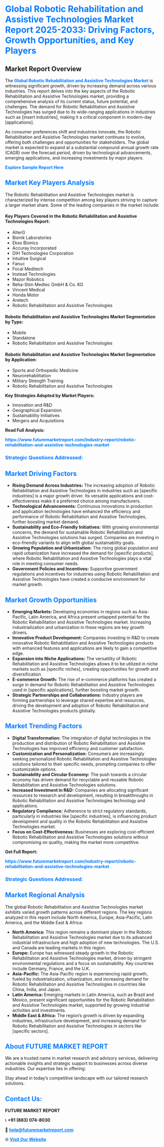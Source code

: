 <h1 style="color: #007BFF;">Global Robotic Rehabilitation and Assistive Technologies Market Report 2025-2033: Driving Factors, Growth Opportunities, and Key Players</h1>

<section id="overview">
<h2>Market Report Overview</h2>
<p>The <a href="https://www.futuremarketreport.com/industry-report/robotic-rehabilitation-and-assistive-technologies-market" style="color: #007BFF; text-decoration: none;"><strong>Global Robotic Rehabilitation and Assistive Technologies Market</strong></a> is witnessing significant growth, driven by increasing demand across various industries. This report delves into the key aspects of the Robotic Rehabilitation and Assistive Technologies market, providing a comprehensive analysis of its current status, future potential, and challenges. The demand for Robotic Rehabilitation and Assistive Technologies has surged due to its wide-ranging applications in industries such as [insert industries], making it a critical component in modern-day [applications].</p>
<p>As consumer preferences shift and industries innovate, the Robotic Rehabilitation and Assistive Technologies market continues to evolve, offering both challenges and opportunities for stakeholders. The global market is expected to expand at a substantial compound annual growth rate (CAGR) over the forecast period, driven by technological advancements, emerging applications, and increasing investments by major players.</p>
</section>

<section id="overview">
<p><a href="https://www.futuremarketreport.com/request-sample/reportId=98673" style="color: #007BFF; text-decoration: none;"><strong>Explore Sample Report Here</strong></a></p>
</section>

<section id="key-players">
<h2 style="color: #007BFF;">Market Key Players Analysis</h2>
<p>The Robotic Rehabilitation and Assistive Technologies market is characterized by intense competition among key players striving to capture a larger market share. Some of the leading companies in the market include:</p>
<h4>Key Players Covered in the Robotic Rehabilitation and Assistive Technologies Report:</h4>
<ul><li>AlterG</li><li>Bionik Laboratories</li><li>Ekso Bionics</li><li>Accuray Incorporated</li><li>DIH Technologies Corporation</li><li>Intuitive Surgical</li><li>Fanuc</li><li>Focal Meditech</li><li>Instead Technologies</li><li>Mazor Robotics</li><li>Reha-Stim Medtec GmbH &amp; Co. KG</li><li>Vincent Medical</li><li>Honda Motor</li><li>Aretech</li><li>Robotic Rehabilitation and Assistive Technologies</li></ul>
<h4>Robotic Rehabilitation and Assistive Technologies Market Segmentation by Type:</h4>
<ul><li>Mobile</li><li>Standalone</li><li>Robotic Rehabilitation and Assistive Technologies</li></ul>

<h4>Robotic Rehabilitation and Assistive Technologies Market Segmentation by Application:</h4>
<ul><li>Sports and Orthopedic Medicine</li><li>Neurorehabilitation</li><li>Military Strength Training</li><li>Robotic Rehabilitation and Assistive Technologies</li></ul>
<p><strong>Key Strategies Adopted by Market Players:</strong></p>
<ul>
<li>Innovation and R&D</li>
<li>Geographical Expansion</li>
<li>Sustainability Initiatives</li>
<li>Mergers and Acquisitions</li>
</ul>
</section>

<section>
<p><strong>Read Full Analysis: </strong></p><a href="https://www.futuremarketreport.com/industry-report/robotic-rehabilitation-and-assistive-technologies-market" style="color: #007BFF; text-decoration: none;"><strong>https://www.futuremarketreport.com/industry-report/robotic-rehabilitation-and-assistive-technologies-market</strong></a>
<h3 style="color: #007BFF;">Strategic Questions Addressed:</h3>
</section>

<section id="driving-factors">
<h2 style="color: #007BFF;">Market Driving Factors</h2>
<ul>
<li><strong>Rising Demand Across Industries:</strong> The increasing adoption of Robotic Rehabilitation and Assistive Technologies in industries such as [specific industries] is a major growth driver. Its versatile applications and cost-effectiveness make it a preferred choice among manufacturers.</li>
<li><strong>Technological Advancements:</strong> Continuous innovations in production and application technologies have enhanced the efficiency and performance of Robotic Rehabilitation and Assistive Technologies, further boosting market demand.</li>
<li><strong>Sustainability and Eco-Friendly Initiatives:</strong> With growing environmental concerns, the demand for sustainable Robotic Rehabilitation and Assistive Technologies solutions has surged. Companies are investing in eco-friendly variants to align with global sustainability goals.</li>
<li><strong>Growing Population and Urbanization:</strong> The rising global population and rapid urbanization have increased the demand for [specific products], where Robotic Rehabilitation and Assistive Technologies plays a vital role in meeting consumer needs.</li>
<li><strong>Government Policies and Incentives:</strong> Supportive government regulations and incentives for industries using Robotic Rehabilitation and Assistive Technologies have created a conducive environment for market growth.</li>
</ul>
</section>

<section id="growth-opportunities">
<h2 style="color: #007BFF;">Market Growth Opportunities</h2>
<ul>
<li><strong>Emerging Markets:</strong> Developing economies in regions such as Asia-Pacific, Latin America, and Africa present untapped potential for the Robotic Rehabilitation and Assistive Technologies market. Increasing industrialization and urbanization in these regions are key growth drivers.</li>
<li><strong>Innovative Product Development:</strong> Companies investing in R&D to create innovative Robotic Rehabilitation and Assistive Technologies products with enhanced features and applications are likely to gain a competitive edge.</li>
<li><strong>Expansion into Niche Applications:</strong> The versatility of Robotic Rehabilitation and Assistive Technologies allows it to be utilized in niche markets such as [specific niches], creating opportunities for growth and diversification.</li>
<li><strong>E-commerce Growth:</strong> The rise of e-commerce platforms has created a surge in demand for Robotic Rehabilitation and Assistive Technologies used in [specific applications], further boosting market growth.</li>
<li><strong>Strategic Partnerships and Collaborations:</strong> Industry players are forming partnerships to leverage shared expertise and resources, driving the development and adoption of Robotic Rehabilitation and Assistive Technologies products globally.</li>
</ul>
</section>

<section id="trending-factors">
<h2 style="color: #007BFF;">Market Trending Factors</h2>
<ul>
<li><strong>Digital Transformation:</strong> The integration of digital technologies in the production and distribution of Robotic Rehabilitation and Assistive Technologies has improved efficiency and customer satisfaction.</li>
<li><strong>Customization and Personalization:</strong> Consumers are increasingly seeking personalized Robotic Rehabilitation and Assistive Technologies solutions tailored to their specific needs, prompting companies to offer customizable options.</li>
<li><strong>Sustainability and Circular Economy:</strong> The push towards a circular economy has driven demand for recyclable and reusable Robotic Rehabilitation and Assistive Technologies solutions.</li>
<li><strong>Increased Investment in R&D:</strong> Companies are allocating significant resources to research and development, resulting in breakthroughs in Robotic Rehabilitation and Assistive Technologies technology and applications.</li>
<li><strong>Regulatory Compliance:</strong> Adherence to strict regulatory standards, particularly in industries like [specific industries], is influencing product development and quality in the Robotic Rehabilitation and Assistive Technologies market.</li>
<li><strong>Focus on Cost-Effectiveness:</strong> Businesses are exploring cost-efficient Robotic Rehabilitation and Assistive Technologies solutions without compromising on quality, making the market more competitive.</li>
</ul>
</section>

<section>
<p><strong>Get Full Report: </strong></p><a href="https://www.futuremarketreport.com/industry-report/robotic-rehabilitation-and-assistive-technologies-market" style="color: #007BFF; text-decoration: none;"><strong>https://www.futuremarketreport.com/industry-report/robotic-rehabilitation-and-assistive-technologies-market</strong></a>
<h3 style="color: #007BFF;">Strategic Questions Addressed:</h3>
</section>


<section id="regional-analysis">
<h2 style="color: #007BFF;">Market Regional Analysis</h2>
<p>The global Robotic Rehabilitation and Assistive Technologies market exhibits varied growth patterns across different regions. The key regions analyzed in this report include North America, Europe, Asia-Pacific, Latin America, and the Middle East & Africa:</p>
<ul>
<li><strong>North America:</strong> This region remains a dominant player in the Robotic Rehabilitation and Assistive Technologies market due to its advanced industrial infrastructure and high adoption of new technologies. The U.S. and Canada are leading markets in this region.</li>
<li><strong>Europe:</strong> Europe has witnessed steady growth in the Robotic Rehabilitation and Assistive Technologies market, driven by stringent environmental regulations and a focus on sustainability. Key countries include Germany, France, and the U.K.</li>
<li><strong>Asia-Pacific:</strong> The Asia-Pacific region is experiencing rapid growth, fueled by industrialization, urbanization, and increasing demand for Robotic Rehabilitation and Assistive Technologies in countries like China, India, and Japan.</li>
<li><strong>Latin America:</strong> Emerging markets in Latin America, such as Brazil and Mexico, present significant opportunities for the Robotic Rehabilitation and Assistive Technologies market, supported by growing industrial activities and investments.</li>
<li><strong>Middle East & Africa:</strong> The region’s growth is driven by expanding industries, infrastructure development, and increasing demand for Robotic Rehabilitation and Assistive Technologies in sectors like [specific sectors].</li>
</ul>
</section>

<footer>
<h2 style="color: #007BFF;">About FUTURE MARKET REPORT</h2>
<p>We are a trusted name in market research and advisory services, delivering actionable insights and strategic support to businesses across diverse industries. Our expertise lies in offering:</p>

<p>Stay ahead in today’s competitive landscape with our tailored research solutions.</p>

<h2 style="color: #007BFF;">Contact Us:</h2>
<p><strong>FUTURE MARKET REPORT</strong></p>
<p>📞 <strong>+91 (883) 074-8030</strong></p>
<p>📧 <strong><a href="mailto:help@futuremarketreport.com" style="color: #007BFF;">help@futuremarketreport.com</a></strong></p>
<p>🌐 <strong><a href="https://www.futuremarketreport.com/" style="color: #007BFF;">Visit Our Website</a></strong></p>
</footer>